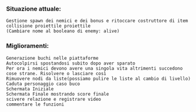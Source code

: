 ### Situazione attuale:
    Gestione spawn dei nemici e dei bonus e ritoccare costruttore di item
    collisione proiettile proiettile
    (Cambiare nome al booleano di enemy: alive) 

### Miglioramenti:
    Generazione buchi nelle piattaforme
    Autocolpirsi spostandosi subito dopo aver sparato
    Per ora i nemici devono avere una singola vita altrimenti succedono cose strane. Risolvere o lasciare così
    Rimuovere nodi da liste(possiamo pulire le liste al cambio di livello)
    Caduta personaggio caso buco 
    Schermata Iniziale
    Schermata Finale mostrando score finale
    scivere relazione e registrare video
    commentare le funzioni
